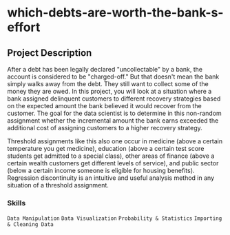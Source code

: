 # which-debts-are-worth-the-bank-s-effort

## Project Description

After a debt has been legally declared "uncollectable" by a bank, the account is considered to be "charged-off." 
But that doesn't mean the bank simply walks away from the debt. They still want to collect some of the money they 
are owed. In this project, you will look at a situation where a bank assigned delinquent customers to different recovery 
strategies based on the expected amount the bank believed it would recover from the customer. The goal for the data 
scientist is to determine in this non-random assignment whether the incremental amount the bank earns exceeded the 
additional cost of assigning customers to a higher recovery strategy.

Threshold assignments like this also one occur in medicine (above a certain temperature you get medicine), education 
(above a certain test score students get admitted to a special class), other areas of finance (above a certain wealth 
customers get different levels of service), and public sector (below a certain income someone is eligible for housing 
benefits). Regression discontinuity is an intuitive and useful analysis method in any situation of a threshold assignment.


### Skills

`Data Manipulation` `Data Visualization` `Probability & Statistics` `Importing & Cleaning Data`
